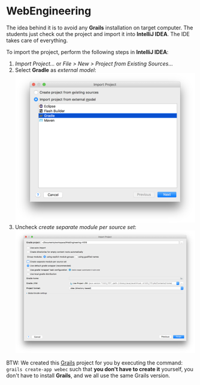# WebEngineering

The idea behind it is to avoid any **Grails** installation on target computer. The students just
check out the project and import it into **IntelliJ IDEA**. The IDE takes care of everything.

To import the project, perform the following steps in **IntelliJ IDEA**:

1. _Import Project..._ or _File > New > Project from Existing Sources..._  
1. Select **Gradle** as _external model_:
![Select Gradle Model](import_project.png)
1. Uncheck _create separate module per source set_:
![Select Gradle Model](gradle.png)

BTW: 
We created this [Grails](https://grails.org/) project for you by executing the command: `grails create-app webec`
such that **you don't have to create it** yourself, you don't have to install **Grails**, and we all use the same Grails version.
